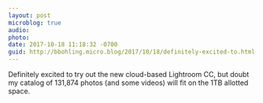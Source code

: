 ```yaml
---
layout: post
microblog: true
audio: 
photo: 
date: 2017-10-18 11:18:32 -0700
guid: http://bbohling.micro.blog/2017/10/18/definitely-excited-to.html
---
```

Definitely excited to try out the new cloud-based Lightroom CC, but doubt my catalog of 131,874 photos (and some videos) will fit on the 1TB allotted space.
